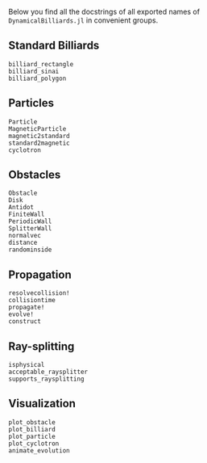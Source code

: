 Below you find all the docstrings of all exported names of `DynamicalBilliards.jl` in convenient groups.

## Standard Billiards

```@docs
billiard_rectangle
billiard_sinai
billiard_polygon
```


## Particles

```@docs
Particle
MagneticParticle
magnetic2standard
standard2magnetic
cyclotron
```

## Obstacles

```@docs
Obstacle
Disk
Antidot
FiniteWall
PeriodicWall
SplitterWall
normalvec
distance
randominside
```

## Propagation

```@docs
resolvecollision!
collisiontime
propagate!
evolve!
construct
```

## Ray-splitting

```@docs
isphysical
acceptable_raysplitter
supports_raysplitting
```

## Visualization
```@docs
plot_obstacle
plot_billiard
plot_particle
plot_cyclotron
animate_evolution
```


